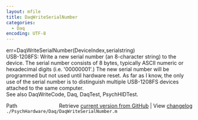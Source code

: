 ```yaml
---
layout: mfile
title: DaqWriteSerialNumber
categories:
  - Daq
encoding: UTF-8
---
```


err=DaqWriteSerialNumber(DeviceIndex,serialstring)  
USB-1208FS: Write a new serial number (an 8-character string) to the  
device. The serial number consists of 8 bytes, typically ASCII numeric or  
hexadecimal digits (i.e. '00000001'.)  The new serial number will be  
programmed but not used until hardware reset. As far as I know, the only  
use of the serial number is to distinguish multiple USB-1208FS devices  
attached to the same computer.  
See also DaqWriteCode, Daq, DaqTest, PsychHIDTest.  


<div class="code_header" style="text-align:right;">
  <span style="float:left;">Path&nbsp;&nbsp;</span> <span class="counter">Retrieve <a href=
  "https://raw.github.com/Psychtoolbox-3/Psychtoolbox-3/beta/./PsychHardware/Daq/DaqWriteSerialNumber.m">current version from GitHub</a> | View <a href=
  "https://github.com/Psychtoolbox-3/Psychtoolbox-3/commits/beta/./PsychHardware/Daq/DaqWriteSerialNumber.m">changelog</a></span>
</div>
<div class="code">
  <code>./PsychHardware/Daq/DaqWriteSerialNumber.m</code>
</div>
